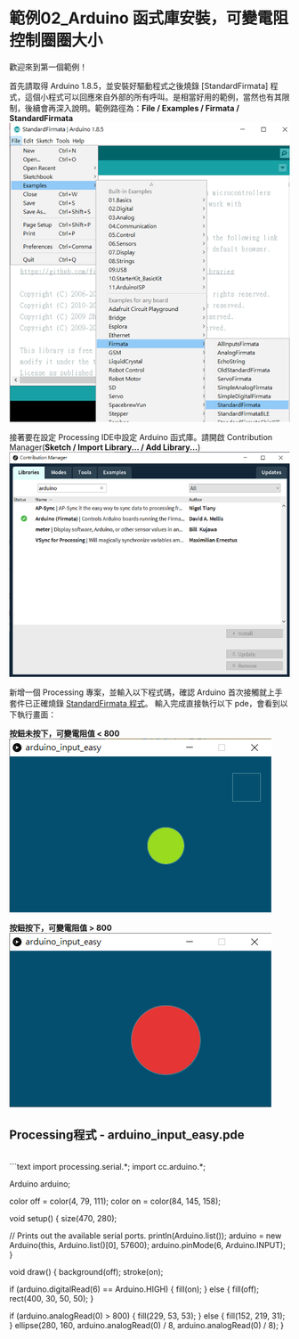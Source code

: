 # 範例02\_Arduino 函式庫安裝，可變電阻控制圈圈大小

歡迎來到第一個範例！

首先請取得 Arduino 1.8.5，並安裝好驅動程式之後燒錄 \[StandardFirmata\] 程式，這個小程式可以回應來自外部的所有呼叫。是相當好用的範例，當然也有其限制，後續會再深入說明。範例路徑為：<b>File / Examples / Firmata / StandardFirmata</b>
<br/>![](../.gitbook/assets/processing_arduino_ex01_04.png)

接著要在設定 Processing IDE中設定 Arduino 函式庫。請開啟 Contribution Manager(<b>Sketch / Import Library... / Add Library...</b>)
<br/>![](../.gitbook/assets/processing_arduino_ex01_03.png)

新增一個 Processing 專案，並輸入以下程式碼，確認 Arduino 首次接觸就上手套件已正確燒錄 [StandardFirmata 程式](https://www.arduino.cc/en/reference/firmata)。
輸入完成直接執行以下 pde，會看到以下執行畫面：

<b>按鈕未按下，可變電阻值 < 800</b><br/>
![](../.gitbook/assets/processing_arduino_ex01_01.png)

<b>按鈕按下，可變電阻值 > 800</b><br/>
![](../.gitbook/assets/processing_arduino_ex01_02.png)

## Processing程式 - arduino_input_easy.pde
<br/>
```text
import processing.serial.*;
import cc.arduino.*;

Arduino arduino;

color off = color(4, 79, 111);
color on = color(84, 145, 158);

void setup() {
  size(470, 280);

  // Prints out the available serial ports.
  println(Arduino.list());
  arduino = new Arduino(this, Arduino.list()[0], 57600);
  arduino.pinMode(6, Arduino.INPUT);
}

void draw() {
  background(off);
  stroke(on);

  if (arduino.digitalRead(6) == Arduino.HIGH) {
    fill(on);
  } else {
    fill(off);
    rect(400, 30, 50, 50);
  }

  if (arduino.analogRead(0) > 800) {
    fill(229, 53, 53);
  } else {
    fill(152, 219, 31);
  }
  ellipse(280, 160, arduino.analogRead(0) / 8, arduino.analogRead(0) / 8);
}

```
